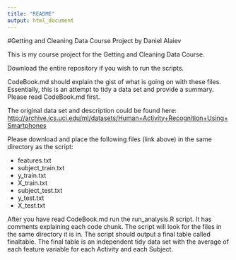 ```yaml
---
title: "README"
output: html_document
---
```


#Getting and Cleaning Data Course Project by Daniel Alaiev

This is my course project for the Getting and Cleaning Data Course. 

Download the entire repository if you wish to run the scripts. 

CodeBook.md should explain the gist of what is going on with these files. Essentially, this is an attempt to tidy a data set and provide a summary. Please read CodeBook.md first.

The original data set and description could be found here:
http://archive.ics.uci.edu/ml/datasets/Human+Activity+Recognition+Using+Smartphones

Please download and place the following files (link above) in the same directory as the script:
* features.txt
* subject_train.txt
* y_train.txt
* X_train.txt
* subject_test.txt
* y_test.txt
* X_test.txt

After you have read CodeBook.md run the run_analysis.R script. It has comments explaining each code chunk. The script will look for the files in the same directory it is in. The script should output a final table called finaltable. The final table is an independent tidy data set with the average of each feature variable for each Activity and each Subject. 
